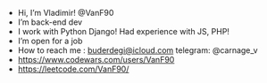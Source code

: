 - Hi, I’m Vladimir! @VanF90
- I’m back-end dev
- I work with Python Django! Had experience with JS, PHP!
- I’m open for a job
- How to reach me : buderdegi@icloud.com telegram: @carnage_v
- https://www.codewars.com/users/VanF90
- https://leetcode.com/VanF90/
<!---
VanF90/VanF90 is a ✨ special ✨ repository because its `README.md` (this file) appears on your GitHub profile.
You can click the Preview link to take a look at your changes.
--->
